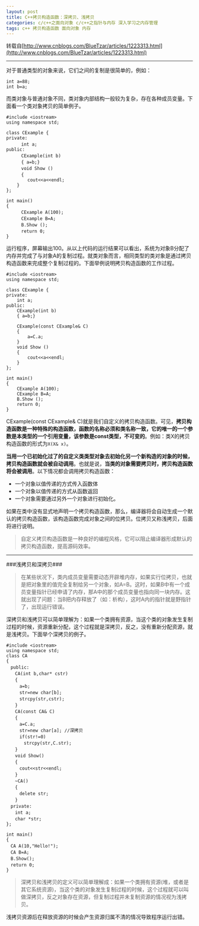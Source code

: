 ```yaml
---
layout: post
title: C++拷贝构造函数：深拷贝、浅拷贝
categories: c/c++之面向对象 c/c++之指针与内存 深入学习之内存管理
tags: c++ 拷贝构造函数 面向对象 内存
---
```


转载自[http://www.cnblogs.com/BlueTzar/articles/1223313.html](http://www.cnblogs.com/BlueTzar/articles/1223313.html)

---

对于普通类型的对象来说，它们之间的复制是很简单的，例如：

```
int a=88;
int b=a;
```

而类对象与普通对象不同，类对象内部结构一般较为复杂，存在各种成员变量。下面看一个类对象拷贝的简单例子。 

```
#include <iostream>
using namespace std;

class CExample {
private:
    　int a;
public:
    　CExample(int b)
    　{ a=b;}
    　void Show ()
    　{
        cout<<a<<endl;
    }
};

int main()
{
    　CExample A(100);
    　CExample B=A;
    　B.Show ();
    　return 0;
} 
```

运行程序，屏幕输出100。从以上代码的运行结果可以看出，系统为对象B分配了内存并完成了与对象A的复制过程。就类对象而言，相同类型的类对象是通过拷贝构造函数来完成整个复制过程的。下面举例说明拷贝构造函数的工作过程。

```
#include <iostream>
using namespace std;

class CExample {
private:
    int a;
public:
    CExample(int b)
    { a=b;}
    
    CExample(const CExample& C)
    {
        a=C.a;
    }
    void Show ()
    {
        cout<<a<<endl;
    }
};

int main()
{
    CExample A(100);
    CExample B=A;
    B.Show ();
    return 0;
} 
```

CExample(const CExample& C)就是我们自定义的拷贝构造函数。可见，**拷贝构造函数是一种特殊的构造函数，函数的名称必须和类名称一致，它的唯一的一个参数是本类型的一个引用变量，该参数是const类型，不可变的**。例如：类X的拷贝构造函数的形式为`X(X& x)`。

**当用一个已初始化过了的自定义类类型对象去初始化另一个新构造的对象的时候，拷贝构造函数就会被自动调用**。也就是说，**当类的对象需要拷贝时，拷贝构造函数将会被调用**。以下情况都会调用拷贝构造函数：

* 一个对象以值传递的方式传入函数体
* 一个对象以值传递的方式从函数返回
* 一个对象需要通过另外一个对象进行初始化。 

如果在类中没有显式地声明一个拷贝构造函数，那么，编译器将会自动生成一个默认的拷贝构造函数，该构造函数完成对象之间的位拷贝。位拷贝又称浅拷贝，后面将进行说明。 

>自定义拷贝构造函数是一种良好的编程风格，它可以阻止编译器形成默认的拷贝构造函数，提高源码效率。

---

###浅拷贝和深拷贝###

>在某些状况下，类内成员变量需要动态开辟堆内存，如果实行位拷贝，也就是把对象里的值完全复制给另一个对象，如A=B。这时，如果B中有一个成员变量指针已经申请了内存，那A中的那个成员变量也指向同一块内存。这就出现了问题：当B把内存释放了（如：析构），这时A内的指针就是野指针了，出现运行错误。

深拷贝和浅拷贝可以简单理解为：如果一个类拥有资源，当这个类的对象发生复制过程的时候，资源重新分配，这个过程就是深拷贝，反之，没有重新分配资源，就是浅拷贝。下面举个深拷贝的例子。 

```
#include <iostream>
using namespace std;
class CA
{
　public:
　　CA(int b,char* cstr)
　　{
　　　a=b;
　　　str=new char[b];
　　　strcpy(str,cstr);
　　}
　　CA(const CA& C)
　　{
　　　a=C.a;
　　　str=new char[a]; //深拷贝
　　　if(str!=0)
　　　　strcpy(str,C.str);
　　}
　　void Show()
　　{
　　　cout<<str<<endl;
　　}
　　~CA()
　　{
　　　delete str;
　　}
　private:
　　int a;
　　char *str;
};

int main()
{
　CA A(10,"Hello!");
　CA B=A;
　B.Show();
　return 0;
}

```

>深拷贝和浅拷贝的定义可以简单理解成：如果一个类拥有资源(堆，或者是其它系统资源)，当这个类的对象发生复制过程的时候，这个过程就可以叫做深拷贝，反之对象存在资源，但复制过程并未复制资源的情况视为浅拷贝。

浅拷贝资源后在释放资源的时候会产生资源归属不清的情况导致程序运行出错。

